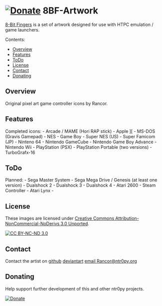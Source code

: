 [![Donate](https://img.shields.io/badge/Donate-PayPal-green.svg)](https://www.paypal.com/cgi-bin/webscr?cmd=_donations&business=YEY9LNR57GANW&lc=US&item_name=seek%2dntr0py%20Github%20Projects&currency_code=USD&bn=PP%2dDonationsBF%3abtn_donate_LG%2egif%3aNonHosted)
**8BF-Artwork**
================================================

[8-Bit Fingers](https://github.com/SeeK-ntr0py.org/8BF-Artwork) is a set of artwork designed for use with HTPC emulation / game launchers.


Contents:
- [Overview](#overview)
- [Features](#features)
- [ToDo](#todo)
- [License](#license)
- [Contact](#contact)
- [Donating](#donating)
  
  
## Overview

Original pixel art game controller icons by Rancor.



## Features

Completed icons:
	- Arcade / MAME (Hori RAP stick)
	- Apple ][
	- MS-DOS (Gravis Gamepad)
	- NES
	- Game Boy
	- Super NES (US)
	- Super Famicom (JP)
	- Ninteno 64
	- Nintendo GameCube
	- Nintendo Game Boy Advance
	- Nintendo Wii
	- PlayStation (PSX)
	- PlayStation Portable (two versions)
	- TurboGrafx-16



## ToDo

Planned:
	- Sega Master System
	- Sega Mega Drive / Genesis (at least one version)
	- Dualshock 2
	- Dualshock 3
	- Dualshock 4
	- Atari 2600
	- Steam Controller
	- Atari Lynx
	- 
	



## License

These images are licensed under [Creative Commons Attribution-NonCommercial-NoDerivs 3.0 Unported](https://creativecommons.org/licenses/by-nc-nd/3.0/legalcode).

[![CC BY-NC-ND 3.0](https://licensebuttons.net/l/by-nc-nd/3.0/88x31.png)](https://creativecommons.org/licenses/by-nc-nd/3.0/legalcode)


## Contact

Contact the artist on 
	[github](https://github.com/SeeK-ntr0py.org/8BF-Artwork)
	[deviantart](http://gfball84887.deviantart.com/)
	[email Rancor@ntr0py.org](mailto:rancor@ntr0py.org)


## Donating
Help support further development of this and other ntr0py projects.

[![Donate](https://img.shields.io/badge/Donate-PayPal-green.svg)](https://www.paypal.com/cgi-bin/webscr?cmd=_donations&business=YEY9LNR57GANW&lc=US&item_name=seek%2dntr0py%20Github%20Projects&currency_code=USD&bn=PP%2dDonationsBF%3abtn_donate_LG%2egif%3aNonHosted)


